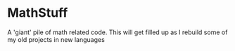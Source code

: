 MathStuff
=========

A 'giant' pile of math related code. This will get filled up as I rebuild some of my old projects in new languages
